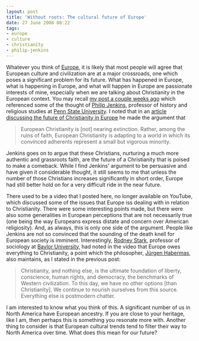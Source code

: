 ```yaml
---
layout: post
title: 'Without roots: The cultural future of Europe'
date: 27 June 2008 08:22
tags:
- europe
- culture
- christianity
- philip-jenkins
---
```

<p>Whatever you think of <a href="http://en.wikipedia.org/wiki/Europe">Europe</a>, it is likely that most people will agree that European culture and civilization are at a major crossroads, one which poses a significant problem for its future.  What has happened in Europe, what is happening in Europe, and what will happen in Europe are passionate interests of mine, especially when we are talking about Christianity in the European context.  You may recall <a href="http://jakebelder.com/finding-strength-at-the-grassroots">my post a couple weeks ago</a> which referenced some of the thought of <a href="http://php.scripts.psu.edu/dept/history/faculty/jenkinsPhilip.php">Philip Jenkins</a>, professor of history and religious studies at <a href="http://www.psu.edu/">Penn State University</a>.  I noted that in an <a href="http://oproject.wordpress.com/2007/07/24/europe%E2%80%99s-christian-comeback/">article discussing the future of Christianity in Europe</a> he made the argument that</p>

<blockquote>
European Christianity is [not] nearing extinction. Rather, among the ruins of faith, European Christianity is adapting to a world in which its convinced adherents represent a small but vigorous minority.
</blockquote>

<p>Jenkins goes on to argue that these Christians, nurturing a much more authentic and grassroots faith, are the future of a Christianity that is poised to make a comeback.  While I find Jenkins' argument to be persuasive and have given it considerable thought, it still seems to me that unless the number of those Christians increases significantly in short order, Europe had still better hold on for a very difficult ride in the near future.</p>
<p>There used to be a video that I posted here, no longer available on YouTube, which discussed some of the issues that Europe iss dealing with in relation to Christianity.  There were some interesting points made, but there were also some generalities in European perceptions that are not necessarily true (one being the way Europeans express distate and concern over American religiosity).  And, as always, this is only one side of the argument.  People like Jenkins are not so convinced that the sounding of the death knell for European society is imminent.  Interestingly, <a href="http://www.rodneystark.com/">Rodney Stark</a>, professor of sociology at <a href="http://www.baylor.edu">Baylor University</a>, had noted in the video that Europe owes everything to Christianity, a point which the philosopher, <a href="http://en.wikipedia.org/wiki/J%C3%BCrgen_Habermas">J&uuml;rgen Habermas</a>, also maintains, as I stated in the previous post:</p>

<blockquote>
Christianity, and nothing else, is the ultimate foundation of liberty, conscience, human rights, and democracy, the benchmarks of Western civilization. To this day, we have no other options [than Christianity]. We continue to nourish ourselves from this source. Everything else is postmodern chatter.
</blockquote>

I am interested to know what you think of this.  A significant number of us in North America have European ancestry.  If you are close to your heritage, like I am, then perhaps this is something you resonate more with.  Another thing to consider is that European cultural trends tend to filter their way to North America over time.  What does this mean for our future?
